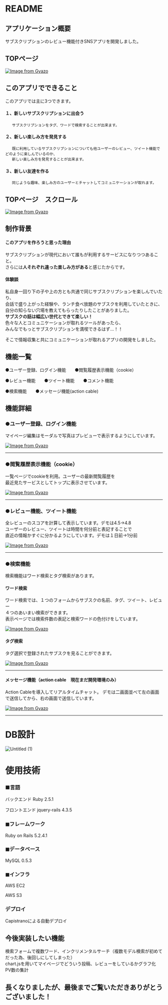# README
## アプリケーション概要
サブスクリプションのレビュー機能付きSNSアプリを開発しました。

## TOPページ

[![Image from Gyazo](https://i.gyazo.com/bf9d612cb24c9f4990444964e8db7f39.jpg)](https://gyazo.com/bf9d612cb24c9f4990444964e8db7f39)

## このアプリでできること

このアプリでは主に3つできます。　　

#### １、新しいサブスクリプションに出会う

       サブスクリプションをタグ、ワードで検索することが出来ます。

#### ２、新しい楽しみ方を発見する

       既に利用しているサブスクリプションについても他ユーザーのレビュー、ツイート機能でどのように楽しんでいるのか、
       新しい楽しみ方を発見することが出来ます。

#### ３、新しい友達を作る

       同じような趣味、楽しみ方のユーザーとチャットしてコミュニケーションが取れます。
       
## TOPページ　スクロール

[![Image from Gyazo](https://i.gyazo.com/03243ad927480b9f42bf5c3c28823256.gif)](https://gyazo.com/03243ad927480b9f42bf5c3c28823256)

## 制作背景

#### このアプリを作ろうと思った理由
サブスクリプションが現代において誰もが利用するサービスになりつつあること。  
さらには**人それぞれ違った楽しみ方がある**と感じたからです。

#### 体験談
私自身一回り下の子や上の方とも共通で同じサブスクリプションを楽しんでいたり、  
会話で盛り上がった経験や、ランチ食べ放題のサブスクを利用していたときに、  
自分の知らない穴場を教えてもらったりしたことがありました。  
**サブスクの話は幅広い世代とできて楽しい！**  
色々な人とコミュニケーションが取れるツールがあったら、  
みんなでもっとサブスクリプションを満喫できるはず...！！

そこで情報収集と共にコミュニケーションが取れるアプリの開発をしました。


## 機能一覧

●ユーザー登録、ログイン機能　　●閲覧履歴表示機能（cookie）

●レビュー機能　　●ツイート機能　　●コメント機能　

●検索機能　　●メッセージ機能(action cable)


## 機能詳細

### ●ユーザー登録、ログイン機能

マイページ編集はモーダルで写真はプレビューで表示するようにしています。

[![Image from Gyazo](https://i.gyazo.com/2ccfa3ed91dfe17353eda89b0f2979ae.gif)](https://gyazo.com/2ccfa3ed91dfe17353eda89b0f2979ae)

***

### ●閲覧履歴表示機能（cookie）

一覧ページでcookieを利用。ユーザーの最新閲覧履歴を  
最近見たサービスとしてトップに表示させています。

[![Image from Gyazo](https://i.gyazo.com/c6a16c9eaa167c654ea4da6af1c585be.gif)](https://gyazo.com/c6a16c9eaa167c654ea4da6af1c585be)

***

### ●レビュー機能、ツイート機能

全レビューのスコアを計算して表示しています。デモは4.5→4.8  
ユーザーのレビュー、ツイートは時間を何分前と表記することで  
直近の情報かすぐに分かるようにしています。デモは１日前→1分前

[![Image from Gyazo](https://i.gyazo.com/6d13a18b4269a8d6d2c718218258e9a8.gif)](https://gyazo.com/6d13a18b4269a8d6d2c718218258e9a8)

***

### ●検索機能
検索機能はワード検索とタグ検索があります。

#### ワード検索
ワード検索では、１つのフォームからサブスクの名前、タグ、ツイート、レビュー  
４つのあいまい検索ができます。  
表示ページでは検索件数の表記と検索ワードの色付けをしています。

[![Image from Gyazo](https://i.gyazo.com/2baee499907b03a8c2ddd4628aeb3426.gif)](https://gyazo.com/2baee499907b03a8c2ddd4628aeb3426)


#### タグ検索
タグ選択で登録されたサブスクを見ることができます。

[![Image from Gyazo](https://i.gyazo.com/3a43cd7f649a954505d0d3c61b168f55.gif)](https://gyazo.com/3a43cd7f649a954505d0d3c61b168f55)

***

#### メッセージ機能（action cable　現在まだ開発環境のみ）
Action Cableを導入してリアルタイムチャット。
デモは二画面並べて左の画面で送信してから、右の画面で送信しています。

[![Image from Gyazo](https://i.gyazo.com/84ea31a67971e0cbf38b7e16ca265767.gif)](https://gyazo.com/84ea31a67971e0cbf38b7e16ca265767)
***


# DB設計

![Untitled (1)](https://user-images.githubusercontent.com/60495508/78660501-2b37d500-7908-11ea-9658-88644277083d.png)


# 使用技術
### ■言語
バックエンド
Ruby 2.5.1

フロントエンド
jquery-rails 4.3.5

### ◼︎フレームワーク
Ruby on Rails 5.2.4.1

### ◼︎データベース
MySQL 0.5.3

### ◼︎インフラ
AWS EC2

AWS S3

### デプロイ
Capistranoによる自動デプロイ


## 今後実装したい機能
検索フォームで複数ワード、インクリメンタルサーチ（複数モデル検索が初めてだった為、後回しにしてしまった）  
chart.jsを用いてマイページでどういう投稿、レビューをしているかグラフ化  
PV数の集計
  
  
## 長くなりましたが、最後までご覧いただきありがとうございました！ 
